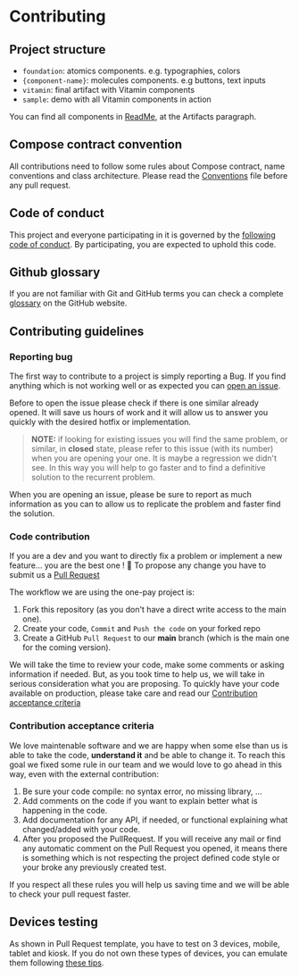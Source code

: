 # Contributing

## Project structure

- `foundation`: atomics components. e.g. typographies, colors
- `{component-name}`: molecules components. e.g buttons, text inputs
- `vitamin`: final artifact with Vitamin components
- `sample`: demo with all Vitamin components in action

You can find all components in [ReadMe](README.md), at the Artifacts paragraph.

## Compose contract convention

All contributions need to follow some rules about Compose contract, name conventions and
class architecture. Please read the [Conventions](CONVENTIONS.md) file before any pull request.

## Code of conduct

This project and everyone participating in it is governed by the [following code of conduct](CODE_OF_CONDUCT.md). By participating, you are expected to uphold this code.

## Github glossary

If you are not familiar with Git and GitHub terms you can check a complete [glossary](https://help.github.com/articles/github-glossary/) on the GitHub website.

## Contributing guidelines

### Reporting bug

The first way to contribute to a project is simply reporting a Bug. If you find anything which is not working well or as expected you can [open an issue](https://github.com/decathlon/vitamin-compose/issues/new/choose).

Before to open the issue please check if there is one similar already opened. It will save us hours of work and it will allow us to answer you quickly with the desired hotfix or implementation.

> **NOTE:** if looking for existing issues you will find the same problem, or similar, in **closed** state, please refer to this issue (with its number) when you are opening your one. It is maybe a regression we didn't see. In this way you will help to go faster and to find a definitive solution to the recurrent problem.

When you are opening an issue, please be sure to report as much information as you can to allow us to replicate the problem and faster find the solution.

### Code contribution

If you are a dev and you want to directly fix a problem or implement a new feature... you are the best one ! :clap:
To propose any change you have to submit us a [Pull Request](https://help.github.com/articles/about-pull-requests/)

The workflow we are using the one-pay project is:

1. Fork this repository (as you don't have a direct write access to the main one).
2. Create your code, `Commit` and `Push the code` on your forked repo
3. Create a GitHub `Pull Request` to our **main** branch (which is the main one for the coming version).

We will take the time to review your code, make some comments or asking information if needed. But, as you took time to help us, we will take in serious consideration what you are proposing.
To quickly have your code available on production, please take care and read our [Contribution acceptance criteria](#contribution-acceptance-criteria)

### Contribution acceptance criteria

We love maintenable software and we are happy when some else than us is able to take the code, **understand it** and be able to change it.
To reach this goal we fixed some rule in our team and we would love to go ahead in this way, even with the external contribution:

1. Be sure your code compile: no syntax error, no missing library, ...
2. Add comments on the code if you want to explain better what is happening in the code.
3. Add documentation for any API, if needed, or functional explaining what changed/added with your code.
4. After you proposed the PullRequest. If you will receive any mail or find any automatic comment on the Pull Request you opened, it means there is something which is not respecting the project defined code style or your broke any previously created test.

If you respect all these rules you will help us saving time and we will be able to check your pull request faster.

## Devices testing

As shown in Pull Request template, you have to test on 3 devices, mobile, tablet and kiosk.
If you do not own these types of devices, you can emulate them following [these tips](EMULATORS.md).
